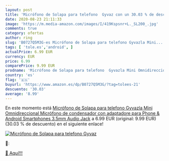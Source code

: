 ```yaml
---
layout: post
title: 'Micrófono de Solapa para telefono  Gyvaz con un 30.03 % de descuento'
date: 2020-08-23 21:11:33
image: 'https://m.media-amazon.com/images/I/419Kspsnr+L._SL200_.jpg'
comments: true
category: ofertas
author: ring
slug: 'B0727Q5M3G-es Micrófono de Solapa para telefono Gyvazla Mini...'
tags: [ 'tole.es','android', ]
actualPrice: 6.99 EUR
currency: EUR
price: 6.99
comparePrice: 9.99 EUR
prodname: 'Micrófono de Solapa para telefono  Gyvazla Mini Omnidireccional Micrófono de condensador con adaptadore para Phone & Android Smartphones  3.5mm Audio Jack'
country: 'es'
flag: '🇪🇸'
buyurl: 'https://www.amazon.es/dp/B0727Q5M3G/?tag=tolees-21'
descuento: '30.03'
average: '8.99'
---
```


En este momento está [Micrófono de Solapa para telefono  Gyvazla Mini Omnidireccional Micrófono de condensador con adaptadore para Phone & Android Smartphones  3.5mm Audio Jack](https://www.amazon.es/dp/B0727Q5M3G/?tag=tolees-21) a 6.99 EUR (original: 9.99 EUR) (30.03 %  de descuento) en el siguiente enlace!

[![Micrófono de Solapa para telefono  Gyvaz](https://m.media-amazon.com/images/I/419Kspsnr+L._SL200_.jpg)](https://www.amazon.es/dp/B0727Q5M3G/?tag=tolees-21)

🔎:


[🛒 Aquí!!!](https://www.amazon.es/dp/B0727Q5M3G/?tag=tolees-21)
